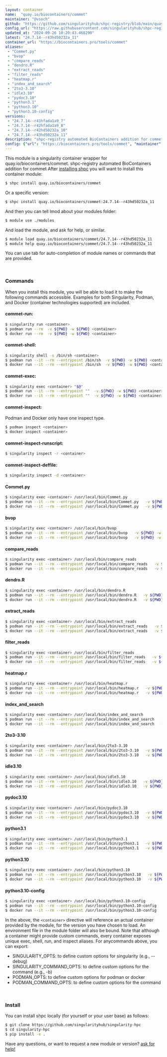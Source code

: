 ```yaml
---
layout: container
name:  "quay.io/biocontainers/commet"
maintainer: "@vsoch"
github: "https://github.com/singularityhub/shpc-registry/blob/main/quay.io/biocontainers/commet/container.yaml"
config_url: "https://raw.githubusercontent.com/singularityhub/shpc-registry/main/quay.io/biocontainers/commet/container.yaml"
updated_at: "2024-09-26 10:20:43.468290"
latest: "24.7.14--r43hd50232a_11"
container_url: "https://biocontainers.pro/tools/commet"
aliases:
 - "Commet.py"
 - "bvop"
 - "compare_reads"
 - "dendro.R"
 - "extract_reads"
 - "filter_reads"
 - "heatmap.r"
 - "index_and_search"
 - "2to3-3.10"
 - "idle3.10"
 - "pydoc3.10"
 - "python3.1"
 - "python3.10"
 - "python3.10-config"
versions:
 - "24.7.14--r41hfada1a9_7"
 - "24.7.14--r42hfada1a9_8"
 - "24.7.14--r42hd50232a_10"
 - "24.7.14--r43hd50232a_11"
description: "shpc-registry automated BioContainers addition for commet"
config: {"url": "https://biocontainers.pro/tools/commet", "maintainer": "@vsoch", "description": "shpc-registry automated BioContainers addition for commet", "latest": {"24.7.14--r43hd50232a_11": "sha256:d1eb379b96269e537146b521c97b8ed8fe328f06896c7687edc6ecfe4021b52f"}, "tags": {"24.7.14--r41hfada1a9_7": "sha256:c1942271fbd8abdb58bc26d68310c1cf07e2f295678a00ef9f75b12c60052e38", "24.7.14--r42hfada1a9_8": "sha256:fb6b30e2129a1593956647efa9585607b13ec0847bfed2d0a1937e44c3f90cb7", "24.7.14--r42hd50232a_10": "sha256:63b8c510e8fd8b3e1a4fa1266f1c9c13fa5b1dd1e5ab718b560e4c683fffe14a", "24.7.14--r43hd50232a_11": "sha256:d1eb379b96269e537146b521c97b8ed8fe328f06896c7687edc6ecfe4021b52f"}, "docker": "quay.io/biocontainers/commet", "aliases": {"Commet.py": "/usr/local/bin/Commet.py", "bvop": "/usr/local/bin/bvop", "compare_reads": "/usr/local/bin/compare_reads", "dendro.R": "/usr/local/bin/dendro.R", "extract_reads": "/usr/local/bin/extract_reads", "filter_reads": "/usr/local/bin/filter_reads", "heatmap.r": "/usr/local/bin/heatmap.r", "index_and_search": "/usr/local/bin/index_and_search", "2to3-3.10": "/usr/local/bin/2to3-3.10", "idle3.10": "/usr/local/bin/idle3.10", "pydoc3.10": "/usr/local/bin/pydoc3.10", "python3.1": "/usr/local/bin/python3.1", "python3.10": "/usr/local/bin/python3.10", "python3.10-config": "/usr/local/bin/python3.10-config"}}
---
```


This module is a singularity container wrapper for quay.io/biocontainers/commet.
shpc-registry automated BioContainers addition for commet
After [installing shpc](#install) you will want to install this container module:


```bash
$ shpc install quay.io/biocontainers/commet
```

Or a specific version:

```bash
$ shpc install quay.io/biocontainers/commet:24.7.14--r43hd50232a_11
```

And then you can tell lmod about your modules folder:

```bash
$ module use ./modules
```

And load the module, and ask for help, or similar.

```bash
$ module load quay.io/biocontainers/commet/24.7.14--r43hd50232a_11
$ module help quay.io/biocontainers/commet/24.7.14--r43hd50232a_11
```

You can use tab for auto-completion of module names or commands that are provided.

<br>

### Commands

When you install this module, you will be able to load it to make the following commands accessible.
Examples for both Singularity, Podman, and Docker (container technologies supported) are included.

#### commet-run:

```bash
$ singularity run <container>
$ podman run --rm  -v ${PWD} -w ${PWD} <container>
$ docker run --rm  -v ${PWD} -w ${PWD} <container>
```

#### commet-shell:

```bash
$ singularity shell -s /bin/sh <container>
$ podman run --it --rm --entrypoint /bin/sh  -v ${PWD} -w ${PWD} <container>
$ docker run --it --rm --entrypoint /bin/sh  -v ${PWD} -w ${PWD} <container>
```

#### commet-exec:

```bash
$ singularity exec <container> "$@"
$ podman run --it --rm --entrypoint ""  -v ${PWD} -w ${PWD} <container> "$@"
$ docker run --it --rm --entrypoint ""  -v ${PWD} -w ${PWD} <container> "$@"
```

#### commet-inspect:

Podman and Docker only have one inspect type.

```bash
$ podman inspect <container>
$ docker inspect <container>
```

#### commet-inspect-runscript:

```bash
$ singularity inspect -r <container>
```

#### commet-inspect-deffile:

```bash
$ singularity inspect -d <container>
```


#### Commet.py

```bash
$ singularity exec <container> /usr/local/bin/Commet.py
$ podman run --it --rm --entrypoint /usr/local/bin/Commet.py   -v ${PWD} -w ${PWD} <container> -c " $@"
$ docker run --it --rm --entrypoint /usr/local/bin/Commet.py   -v ${PWD} -w ${PWD} <container> -c " $@"
```


#### bvop

```bash
$ singularity exec <container> /usr/local/bin/bvop
$ podman run --it --rm --entrypoint /usr/local/bin/bvop   -v ${PWD} -w ${PWD} <container> -c " $@"
$ docker run --it --rm --entrypoint /usr/local/bin/bvop   -v ${PWD} -w ${PWD} <container> -c " $@"
```


#### compare_reads

```bash
$ singularity exec <container> /usr/local/bin/compare_reads
$ podman run --it --rm --entrypoint /usr/local/bin/compare_reads   -v ${PWD} -w ${PWD} <container> -c " $@"
$ docker run --it --rm --entrypoint /usr/local/bin/compare_reads   -v ${PWD} -w ${PWD} <container> -c " $@"
```


#### dendro.R

```bash
$ singularity exec <container> /usr/local/bin/dendro.R
$ podman run --it --rm --entrypoint /usr/local/bin/dendro.R   -v ${PWD} -w ${PWD} <container> -c " $@"
$ docker run --it --rm --entrypoint /usr/local/bin/dendro.R   -v ${PWD} -w ${PWD} <container> -c " $@"
```


#### extract_reads

```bash
$ singularity exec <container> /usr/local/bin/extract_reads
$ podman run --it --rm --entrypoint /usr/local/bin/extract_reads   -v ${PWD} -w ${PWD} <container> -c " $@"
$ docker run --it --rm --entrypoint /usr/local/bin/extract_reads   -v ${PWD} -w ${PWD} <container> -c " $@"
```


#### filter_reads

```bash
$ singularity exec <container> /usr/local/bin/filter_reads
$ podman run --it --rm --entrypoint /usr/local/bin/filter_reads   -v ${PWD} -w ${PWD} <container> -c " $@"
$ docker run --it --rm --entrypoint /usr/local/bin/filter_reads   -v ${PWD} -w ${PWD} <container> -c " $@"
```


#### heatmap.r

```bash
$ singularity exec <container> /usr/local/bin/heatmap.r
$ podman run --it --rm --entrypoint /usr/local/bin/heatmap.r   -v ${PWD} -w ${PWD} <container> -c " $@"
$ docker run --it --rm --entrypoint /usr/local/bin/heatmap.r   -v ${PWD} -w ${PWD} <container> -c " $@"
```


#### index_and_search

```bash
$ singularity exec <container> /usr/local/bin/index_and_search
$ podman run --it --rm --entrypoint /usr/local/bin/index_and_search   -v ${PWD} -w ${PWD} <container> -c " $@"
$ docker run --it --rm --entrypoint /usr/local/bin/index_and_search   -v ${PWD} -w ${PWD} <container> -c " $@"
```


#### 2to3-3.10

```bash
$ singularity exec <container> /usr/local/bin/2to3-3.10
$ podman run --it --rm --entrypoint /usr/local/bin/2to3-3.10   -v ${PWD} -w ${PWD} <container> -c " $@"
$ docker run --it --rm --entrypoint /usr/local/bin/2to3-3.10   -v ${PWD} -w ${PWD} <container> -c " $@"
```


#### idle3.10

```bash
$ singularity exec <container> /usr/local/bin/idle3.10
$ podman run --it --rm --entrypoint /usr/local/bin/idle3.10   -v ${PWD} -w ${PWD} <container> -c " $@"
$ docker run --it --rm --entrypoint /usr/local/bin/idle3.10   -v ${PWD} -w ${PWD} <container> -c " $@"
```


#### pydoc3.10

```bash
$ singularity exec <container> /usr/local/bin/pydoc3.10
$ podman run --it --rm --entrypoint /usr/local/bin/pydoc3.10   -v ${PWD} -w ${PWD} <container> -c " $@"
$ docker run --it --rm --entrypoint /usr/local/bin/pydoc3.10   -v ${PWD} -w ${PWD} <container> -c " $@"
```


#### python3.1

```bash
$ singularity exec <container> /usr/local/bin/python3.1
$ podman run --it --rm --entrypoint /usr/local/bin/python3.1   -v ${PWD} -w ${PWD} <container> -c " $@"
$ docker run --it --rm --entrypoint /usr/local/bin/python3.1   -v ${PWD} -w ${PWD} <container> -c " $@"
```


#### python3.10

```bash
$ singularity exec <container> /usr/local/bin/python3.10
$ podman run --it --rm --entrypoint /usr/local/bin/python3.10   -v ${PWD} -w ${PWD} <container> -c " $@"
$ docker run --it --rm --entrypoint /usr/local/bin/python3.10   -v ${PWD} -w ${PWD} <container> -c " $@"
```


#### python3.10-config

```bash
$ singularity exec <container> /usr/local/bin/python3.10-config
$ podman run --it --rm --entrypoint /usr/local/bin/python3.10-config   -v ${PWD} -w ${PWD} <container> -c " $@"
$ docker run --it --rm --entrypoint /usr/local/bin/python3.10-config   -v ${PWD} -w ${PWD} <container> -c " $@"
```



In the above, the `<container>` directive will reference an actual container provided
by the module, for the version you have chosen to load. An environment file in the
module folder will also be bound. Note that although a container
might provide custom commands, every container exposes unique exec, shell, run, and
inspect aliases. For anycommands above, you can export:

 - SINGULARITY_OPTS: to define custom options for singularity (e.g., --debug)
 - SINGULARITY_COMMAND_OPTS: to define custom options for the command (e.g., -b)
 - PODMAN_OPTS: to define custom options for podman or docker
 - PODMAN_COMMAND_OPTS: to define custom options for the command

<br>

### Install

You can install shpc locally (for yourself or your user base) as follows:

```bash
$ git clone https://github.com/singularityhub/singularity-hpc
$ cd singularity-hpc
$ pip install -e .
```

Have any questions, or want to request a new module or version? [ask for help!](https://github.com/singularityhub/singularity-hpc/issues)